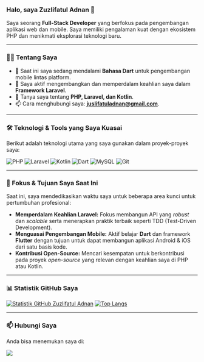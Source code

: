 ### Halo, saya Zuzlifatul Adnan 👋

Saya seorang **Full-Stack Developer** yang berfokus pada pengembangan aplikasi web dan mobile. Saya memiliki pengalaman kuat dengan ekosistem PHP dan menikmati eksplorasi teknologi baru.

---

### 👨‍💻 Tentang Saya

- 🌱 Saat ini saya sedang mendalami **Bahasa Dart** untuk pengembangan mobile lintas platform.
- 🔭 Saya aktif mengembangkan dan memperdalam keahlian saya dalam **Framework Laravel**.
- 💬 Tanya saya tentang **PHP, Laravel, dan Kotlin**.
- 📫 Cara menghubungi saya: **juslifatuladnan@gmail.com**.

---

### 🛠️ Teknologi & Tools yang Saya Kuasai

Berikut adalah teknologi utama yang saya gunakan dalam proyek-proyek saya:

![PHP](https://img.shields.io/badge/PHP-%23777BB4.svg?style=for-the-badge&logo=php&logoColor=white)
![Laravel](https://img.shields.io/badge/Laravel-%23FF2D20.svg?style=for-the-badge&logo=laravel&logoColor=white)
![Kotlin](https://img.shields.io/badge/Kotlin-%237F52FF.svg?style=for-the-badge&logo=kotlin&logoColor=white)
![Dart](https://img.shields.io/badge/Dart-%230175C2.svg?style=for-the-badge&logo=dart&logoColor=white)
![MySQL](https://img.shields.io/badge/MySQL-%234479A1.svg?style=for-the-badge&logo=mysql&logoColor=white)
![Git](https://img.shields.io/badge/Git-%23F05033.svg?style=for-the-badge&logo=git&logoColor=white)

---
### 🎯 Fokus & Tujuan Saya Saat Ini

Saat ini, saya mendedikasikan waktu saya untuk beberapa area kunci untuk pertumbuhan profesional:

- **Memperdalam Keahlian Laravel:** Fokus membangun API yang *robust* dan *scalable* serta menerapkan praktik terbaik seperti TDD (Test-Driven Development).
- **Menguasai Pengembangan Mobile:** Aktif belajar **Dart** dan framework **Flutter** dengan tujuan untuk dapat membangun aplikasi Android & iOS dari satu basis kode.
- **Kontribusi Open-Source:** Mencari kesempatan untuk berkontribusi pada proyek *open-source* yang relevan dengan keahlian saya di PHP atau Kotlin.

---

### 📊 Statistik GitHub Saya

[![Statistik GitHub Zuzlifatul Adnan](https://github-readme-stats.vercel.app/api?username=ZuzlifatulAdnan&rank_icon=github&hide=contribs&count_private=true&layout=compact&theme=tokyonight)](https://github.com/ZuzlifatulAdnan)
[![Top Langs](https://github-readme-stats.vercel.app/api/top-langs/?username=ZuzlifatulAdnan&count_private=true&layout=compact&theme=tokyonight&show_icons=true)](https://github.com/ZuzlifatulAdnan/)

---

### 📫 Hubungi Saya

Anda bisa menemukan saya di:

[<img src="https://img.shields.io/badge/LinkedIn-0077B5?style=for-the-badge&logo=linkedin&logoColor=white" />](https://www.linkedin.com/in/nama-linkedin-anda/)
